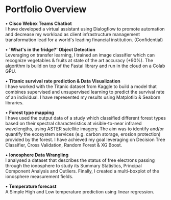# Portfolio Overview

• <b>Cisco Webex Teams Chatbot</b><br>
I have developed a virtual assistant using Dialogflow to promote automation and decrease my workload as client infrastructure management transformation lead for a world's leading financial institution. (Confidential)

• <b>'What's in the fridge?' Object Detection</b><br>
Leveraging on transfer learning, I trained an image classifier which can recognize vegetables &amp; fruits at state of the art accuracy (+90%). The algorithm is build on top of the Fastai library and run in the cloud on a Colab GPU.

• <b>Titanic survival rate prediction & Data Visualization</b><br>
I have worked with the Titanic dataset from Kaggle to build a model that combines supervised and unsupervised learning to predict the survival rate of an individual. I have represented my results using Matplotlib &amp; Seaborn libraries.

• <b>Forest type mapping</b><br>
I have used the output data of a study which classified different forest types based on their spectral characteristics at visible-to-near infrared wavelengths, using ASTER satellite imagery. The aim was to identify and/or quantify the ecosystem services (e.g. carbon storage, erosion protection) provided by the forest. I have achieved my goal leveraging on Decision Tree Classifier, Cross Validation, Random Forest &amp; XG Boost.

• <b>Ionosphere Data Wrangling</b><br>
I analysed a dataset that describes the status of free electrons passing through the ionosphere to study its Summary Statistics, Principal Component Analysis and Outliers. Finally, I created a multi-boxplot of the ionosphere measurement fields.

• <b>Temperature forecast</b><br>
A Simple High and Low temperature prediction using linear regression.
